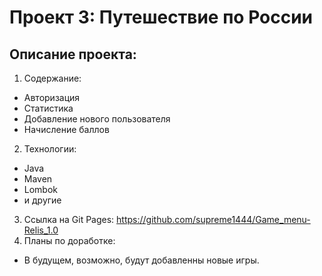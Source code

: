 # Проект 3: Путешествие по России

## Описание проекта:
1. Содержание:
  * Авторизация
  * Статистика
  * Добавление нового пользователя
  * Начисление баллов
2. Технологии:
  * Java
  * Maven
  * Lombok
  * и другие
3. Ссылка на Git Pages:
   https://github.com/supreme1444/Game_menu-Relis_1.0
4. Планы по доработке:
  * В будущем, возможно, будут добавленны новые игры.